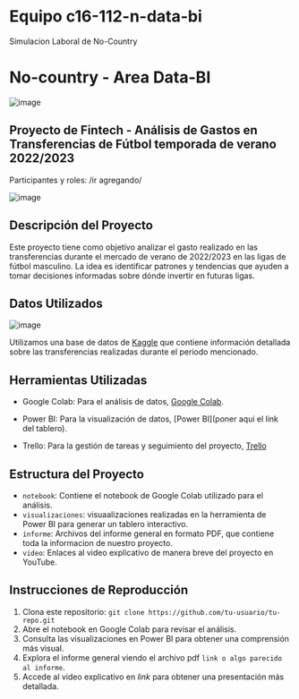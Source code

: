 # Equipo c16-112-n-data-bi
Simulacion Laboral de No-Country
# No-country - Area Data-BI

![image](https://github.com/No-Country/c16-112-n-data-bi/assets/102113644/833a1b56-4dd0-40d1-b6f5-cc47c3797827)


## Proyecto de Fintech - Análisis de Gastos en Transferencias de Fútbol temporada de verano 2022/2023
Participantes y roles: /ir agregando/

![image](https://github.com/No-Country/c16-112-n-data-bi/assets/102113644/357749b9-c806-401c-985a-a72ca1ac270f)



## Descripción del Proyecto

Este proyecto tiene como objetivo analizar el gasto realizado en las transferencias durante el mercado de verano de 2022/2023 en las ligas de fútbol masculino. La idea es identificar patrones y tendencias que ayuden a tomar decisiones informadas sobre dónde invertir en futuras ligas.

## Datos Utilizados


![image](https://github.com/No-Country/c16-112-n-data-bi/assets/102113644/916960bf-77d9-4d95-a48d-0a20d4965f07)


Utilizamos una base de datos de [Kaggle](https://www.kaggle.com/) que contiene información detallada sobre las transferencias realizadas durante el periodo mencionado.

## Herramientas Utilizadas

- Google Colab: Para el análisis de datos, [Google Colab](https://colab.research.google.com/drive/1KkEmKdSYDJaVf2D3Kw3p49447-EDpiDU?usp=drive_link).

- Power BI: Para la visualización de datos, [Power BI](poner aqui el link del tablero).
  
- Trello: Para la gestión de tareas y seguimiento del proyecto, [Trello](https://trello.com)

## Estructura del Proyecto

- `notebook`: Contiene el notebook de Google Colab utilizado para el análisis.
- `visualizaciones`: visuaalizaciones realizadas en la herramienta de Power BI para generar un tablero interactivo.
- `informe`: Archivos del informe general en formato PDF, que contiene toda la informacion de nuestro proyecto.
- `video`: Enlaces al video explicativo de manera breve del proyecto en YouTube.

## Instrucciones de Reproducción

1. Clona este repositorio: `git clone https://github.com/tu-usuario/tu-repo.git`
2. Abre el notebook en Google Colab para revisar el análisis.
3. Consulta las visualizaciones en Power BI para obtener una comprensión más visual.
4. Explora el informe general viendo el archivo pdf `link o algo parecido al informe`.
5. Accede al video explicativo en *link*  para obtener una presentación más detallada.


